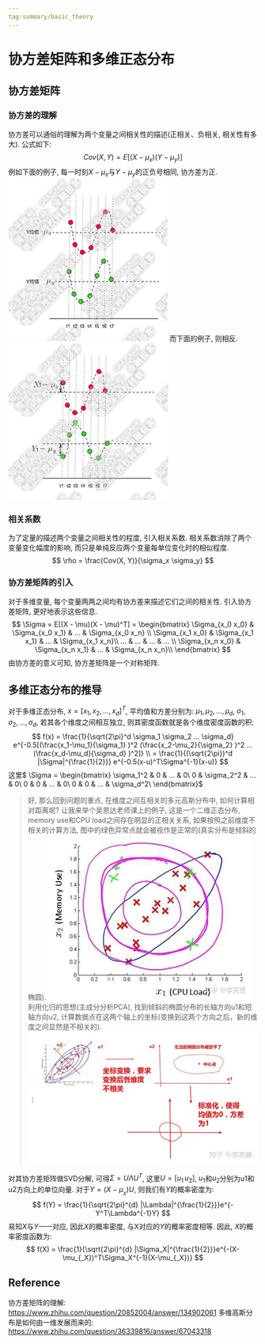 ```yaml
---
tag:summary/basic_theory
---
```

# 协方差矩阵和多维正态分布
## 协方差矩阵
### 协方差的理解
协方差可以通俗的理解为两个变量之间相关性的描述(正相关、负相关, 相关性有多大). 公式如下:
$$
Cov(X, Y) = E[(X - \mu_x)(Y - \mu_y)]
$$
例如下面的例子, 每一时刻$X-\mu_x$与$Y-\mu_y$的正负号相同, 协方差为正.
![covariance_exp_0](rc/coveriance_exp_0.png)
而下面的例子, 则相反.
![covariance_exp_1](rc/coveriance_exp_1.png)

### 相关系数
为了定量的描述两个变量之间相关性的程度, 引入相关系数. 相关系数消除了两个变量变化幅度的影响, 而只是单纯反应两个变量每单位变化时的相似程度.
$$
\rho = \frac{Cov(X, Y)}{\sigma_x \sigma_y}
$$

### 协方差矩阵的引入
对于多维变量, 每个变量两两之间均有协方差来描述它们之间的相关性. 引入协方差矩阵, 更好地表示这些信息.
$$
\Sigma = E[(X - \mu)(X - \mu)^T] = \begin{bmatrix} \Sigma_{x_0 x_0} & \Sigma_{x_0 x_1} & ... & \Sigma_{x_0 x_n} \\
\Sigma_{x_1 x_0} & \Sigma_{x_1 x_1} & ... & \Sigma_{x_1 x_n}\\
... & ... & ... & ... \\
\Sigma_{x_n x_0} & \Sigma_{x_n x_1} & ... & \Sigma_{x_n x_n}\\
\end{bmatrix}
$$
由协方差的意义可知, 协方差矩阵是一个对称矩阵.

## 多维正态分布的推导
对于多维正态分布, $x = [x_1, x_2, ... , x_d]^T$, 平均值和方差分别为: $\mu_1, \mu_2, ... , \mu_d$, $\sigma_1, \sigma_2, ... , \sigma_d$, 若其各个维度之间相互独立, 则其密度函数就是各个维度密度函数的积:
$$
f(x) = \frac{1}{\sqrt{2\pi}^d \sigma_1 \sigma_2 ... \sigma_d} e^{-0.5[(\frac{x_1-\mu_1}{\sigma_1} )^2 (\frac{x_2-\mu_2}{\sigma_2} )^2 ... (\frac{x_d-\mu_d}{\sigma_d} )^2]} \\
= \frac{1}{(\sqrt{2\pi})^d |\Sigma|^{\frac{1}{2}}} e^{-0.5(x-u)^T\Sigma^{-1}(x-u)}
$$
这里$
\Sigma = \begin{bmatrix}
\sigma_1^2 & 0 & ... & 0\\
0 & \sigma_2^2 & ... & 0\\
0 & 0 & ... & 0\\
0 & 0 & ... & \sigma_d^2\\
\end{bmatrix}$
>好, 那么回到问题的重点, 在维度之间互相关的多元高斯分布中, 如何计算相对距离呢? 让我来举个吴恩达老师课上的例子, 这是一个二维正态分布, memory use和CPU load之间存在明显的正相关关系, 如果按照之前维度不相关的计算方法, 图中的绿色异常点就会被视作是正常的(真实分布是倾斜的椭圆).
![multi_normal_distribution_0](rc/multi_normal_distribution_0.jpg)
利用化归的思想(主成分分析PCA), 找到倾斜的椭圆分布的长轴方向u1和短轴方向u2, 计算数据点在这两个轴上的坐标(变换到这两个方向之后，新的维度之间显然是不相关的).
![multi_normal_distribution_0](rc/multi_normal_distribution_1.jpg)

对其协方差矩阵做SVD分解, 可得$\Sigma = U \Lambda U^T$, 这里$U = [u_1 \, u_2]$, $u_1$和$u_2$分别为u1和u2方向上的单位向量. 对于$Y=(X-\mu_{_X})U$, 则我们有$Y$的概率密度为:
$$
f(Y) = \frac{1}{\sqrt{2\pi}^{d} |\Lambda|^{\frac{1}{2}}}e^{-Y^T\Lambda^{-1}Y}
$$
易知$X$与$Y$一一对应, 因此$X$的概率密度, 与X对应的$Y$的概率密度相等. 因此, $X$的概率密度函数为:
$$
f(X) = \frac{1}{\sqrt{2\pi}^{d} |\Sigma_X|^{\frac{1}{2}}}e^{-(X-\mu_{_X})^T\Sigma_X^{-1}(X-\mu_{_X})}
$$

## Reference
协方差矩阵的理解: https://www.zhihu.com/question/20852004/answer/134902061
多维高斯分布是如何由一维发展而来的: https://www.zhihu.com/question/36339816/answer/67043318
